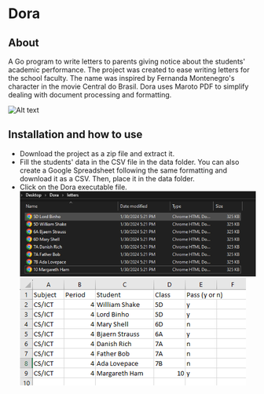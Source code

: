 # Dora

## About
A Go program to write letters to parents giving notice about the students' academic performance. The project was created to ease writing letters for the school faculty. The name was inspired by Fernanda Montenegro's character in the movie Central do Brasil. Dora uses Maroto PDF to simplify dealing with document processing and formatting.

![Alt text](https://s.glbimg.com/og/rg/f/original/2011/12/02/central-1.jpg)

## Installation and how to use
- Download the project as a zip file and extract it.
- Fill the students' data in the CSV file in the data folder. You can also create a Google Spreadsheet following the same formatting and download it as a CSV. Then, place it in the data folder.
- Click on the Dora executable file.
![Alt Text](./img/letters.png)
![Alt Text](./img/spreadsheet.png)

